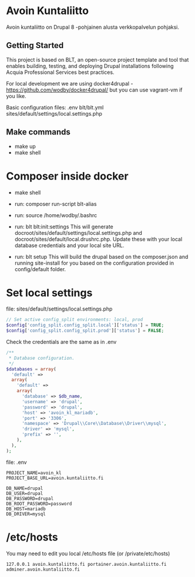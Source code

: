 # Avoin Kuntaliitto

Avoin kuntaliitto on Drupal 8 -pohjainen alusta verkkopalvelun pohjaksi.

## Getting Started

This project is based on BLT, an open-source project template and tool that enables building, testing, and deploying Drupal installations following Acquia Professional Services best practices.

For local development we are using docker4drupal - https://github.com/wodby/docker4drupal/ but you can use vagrant-vm if you like. 

Basic configuration files:
.env
blt/blt.yml
sites/default/settings/local.settings.php

## Make commands

* make up
* make shell

# Composer inside docker

* make shell
* run: composer run-script blt-alias
* run: source /home/wodby/.bashrc

* run: blt blt:init:settings 
This will generate docroot/sites/default/settings/local.settings.php and docroot/sites/default/local.drushrc.php. Update these with your local database credentials and your local site URL.

* run: blt setup
This will build the drupal based on the composer.json and running site-install for you based on the configuration provided in config/default folder.

# Set local settings

file: sites/default/settings/local.settings.php

```php
// Set active config_split environments: local, prod
$config['config_split.config_split.local']['status'] = TRUE;
$config['config_split.config_split.prod']['status'] = FALSE;
```

Check the credentials are the same as in .env

```php
/**
 * Database configuration.
 */
$databases = array(
  'default' =>
  array(
    'default' =>
    array(
      'database' => $db_name,
      'username' => 'drupal',
      'password' => 'drupal',
      'host' => 'avoin_kl_mariadb',
      'port' => '3306',
      'namespace' => 'Drupal\\Core\\Database\\Driver\\mysql',
      'driver' => 'mysql',
      'prefix' => '',
    ),
  ),
);
```

file: .env

```
PROJECT_NAME=avoin_kl
PROJECT_BASE_URL=avoin.kuntaliitto.fi

DB_NAME=drupal
DB_USER=drupal
DB_PASSWORD=drupal
DB_ROOT_PASSWORD=password
DB_HOST=mariadb
DB_DRIVER=mysql
```

# /etc/hosts

You may need to edit you local /etc/hosts file (or /private/etc/hosts)

```
127.0.0.1 avoin.kuntaliitto.fi portainer.avoin.kuntaliitto.fi  adminer.avoin.kuntaliitto.fi
```